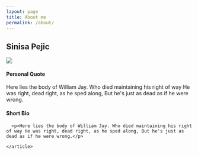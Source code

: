 ```yaml
---
layout: page
title: About me
permalink: /about/
---
```

<div class="row">
  <div class="col-6">
    <h2>Sinisa Pejic</h2>
    <img src="https://pbs.twimg.com/profile_images/979004015907426305/6y5zJJjd_400x400.jpg" />
  </div>
  <div class="col-6">
    <h4>Personal Quote</h4>
    <p>Here lies the body of William Jay. Who died maintaining his right of way He was right, dead right, as he sped along, But he's just as dead as if he were wrong.</p>
  </div>
  <div class="col-12">
    <article>
      <h4>Short Bio</h4>

      <p>Here lies the body of William Jay. Who died maintaining his right of way He was right, dead right, as he sped along, But he's just as dead as if he were wrong.</p>

    </article>
  </div>
</div>
